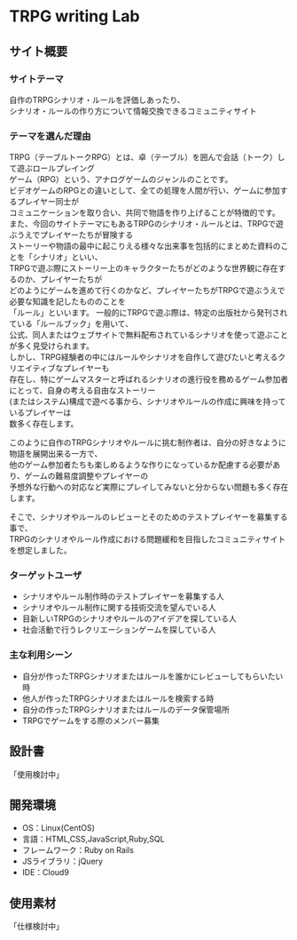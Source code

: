 # TRPG writing Lab

## サイト概要
### サイトテーマ
 自作のTRPGシナリオ・ルールを評価しあったり、  
 シナリオ・ルールの作り方について情報交換できるコミュニティサイト  

### テーマを選んだ理由
 TRPG（テーブルトークRPG）とは、卓（テーブル）を囲んで会話（トーク）して遊ぶロールプレイング  
 ゲーム（RPG）という、アナログゲームのジャンルのことです。  
 ビデオゲームのRPGとの違いとして、全ての処理を人間が行い、ゲームに参加するプレイヤー同士が  
 コミュニケーションを取り合い、共同で物語を作り上げることが特徴的です。  
 また、今回のサイトテーマにもあるTRPGのシナリオ・ルールとは、TRPGで遊ぶうえでプレイヤーたちが冒険する  
 ストーリーや物語の最中に起こりえる様々な出来事を包括的にまとめた資料のことを「シナリオ」といい、  
 TRPGで遊ぶ際にストーリー上のキャラクターたちがどのような世界観に存在するのか、プレイヤーたちが  
 どのようにゲームを進めて行くのかなど、プレイヤーたちがTRPGで遊ぶうえで必要な知識を記したもののことを  
 「ルール」といいます。
 一般的にTRPGで遊ぶ際は、特定の出版社から発刊されている「ルールブック」を用いて、  
 公式、同人またはウェブサイトで無料配布されているシナリオを使って遊ぶことが多く見受けられます。  
 しかし、TRPG経験者の中にはルールやシナリオを自作して遊びたいと考えるクリエイティブなプレイヤーも  
 存在し、特にゲームマスターと呼ばれるシナリオの進行役を務めるゲーム参加者にとって、自身の考える自由なストーリー  
 (またはシステム)構成で遊べる事から、シナリオやルールの作成に興味を持っているプレイヤーは  
 数多く存在します。
 
 このように自作のTRPGシナリオやルールに挑む制作者は、自分の好きなように物語を展開出来る一方で、  
 他のゲーム参加者たちも楽しめるような作りになっているか配慮する必要があり、ゲームの難易度調整やプレイヤーの  
 予想外な行動への対応など実際にプレイしてみないと分からない問題も多く存在します。

 そこで、シナリオやルールのレビューとそのためのテストプレイヤーを募集する事で、  
 TRPGのシナリオやルール作成における問題緩和を目指したコミュニティサイトを想定しました。

### ターゲットユーザ
- シナリオやルール制作時のテストプレイヤーを募集する人
- シナリオやルール制作に関する技術交流を望んでいる人
- 目新しいTRPGのシナリオやルールのアイデアを探している人
- 社会活動で行うレクリエーションゲームを探している人

### 主な利用シーン
- 自分が作ったTRPGシナリオまたはルールを誰かにレビューしてもらいたい時
- 他人が作ったTRPGシナリオまたはルールを検索する時
- 自分の作ったTRPGシナリオまたはルールのデータ保管場所
- TRPGでゲームをする際のメンバー募集

## 設計書
「使用検討中」

## 開発環境
- OS：Linux(CentOS)
- 言語：HTML,CSS,JavaScript,Ruby,SQL
- フレームワーク：Ruby on Rails
- JSライブラリ：jQuery
- IDE：Cloud9

## 使用素材
「仕様検討中」
